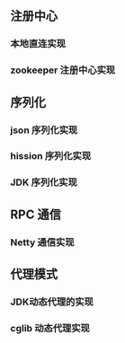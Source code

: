 ## 注册中心
### 本地直连实现
### zookeeper 注册中心实现

## 序列化
### json 序列化实现
### hission 序列化实现
### JDK 序列化实现

## RPC 通信
### Netty 通信实现

## 代理模式
### JDK动态代理的实现
### cglib 动态代理实现
### 


